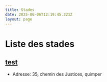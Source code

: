 ```yaml
---
title: Stades
date: 2025-06-06T12:19:45.321Z
layout: page
---
```


# Liste des stades


## [test](/stades/test/)
- Adresse: 35, chemin des Justices, quimper

